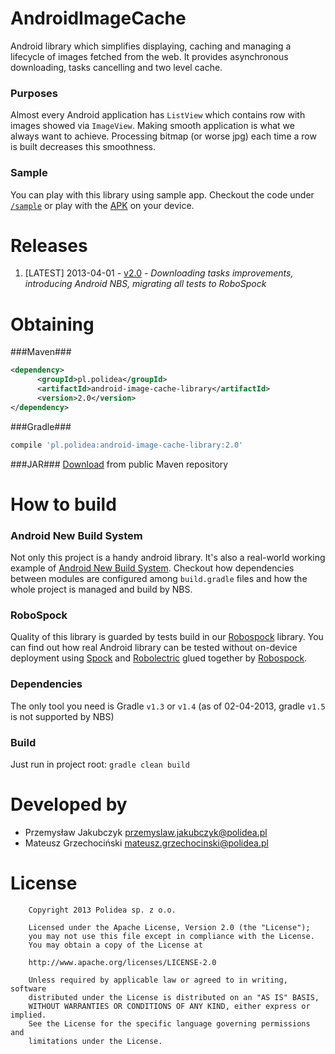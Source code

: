 AndroidImageCache
=================
Android library which simplifies displaying, caching and managing a lifecycle of images fetched from the web. It provides asynchronous downloading, tasks cancelling and two level cache.  
### Purposes ####
Almost every Android application has `ListView` which contains row with images showed via `ImageView`. Making smooth application is what we always want to achieve. Processing bitmap (or worse jpg) each time a row is built decreases this smoothness. 

### Sample ###
You can play with this library using sample app. Checkout the code under [`/sample`](https://github.com/Polidea/AndroidImageCache/tree/master/sample) or play with the [APK](https://github.com/Polidea/AndroidImageCache/blob/master/sample/android-image-cache-sample-2.0.apk) on your device.

Releases
========
1. \[LATEST\] 2013-04-01 - [v2.0](https://github.com/Polidea/AndroidImageCache/tree/v2.0) - _Downloading tasks improvements, introducing Android NBS, migrating all tests to RoboSpock_

Obtaining
=========
###Maven###
```xml
<dependency>
      <groupId>pl.polidea</groupId>
      <artifactId>android-image-cache-library</artifactId>
      <version>2.0</version>
</dependency>
```

###Gradle###
```groovy
compile 'pl.polidea:android-image-cache-library:2.0'
```

###JAR###
[Download](http://repo1.maven.org/maven2/pl/polidea/android-image-cache-library/2.0/android-image-cache-library-2.0.jar) from public Maven repository

How to build
============

### Android New Build System ###
Not only this project is a handy android library. It's also a real-world working example of [Android New Build System](http://tools.android.com/tech-docs/new-build-system). Checkout how dependencies between modules are configured among `build.gradle` files and how the whole project is managed and build by NBS.

### RoboSpock ###
Quality of this library is guarded by tests build in our [Robospock](https://github.com/Polidea/RoboSpock) library. You can find out how real Android library can be tested without on-device deployment using [Spock](https://code.google.com/p/spock/) and [Robolectric](http://pivotal.github.com/robolectric/) glued together by [Robospock](https://github.com/Polidea/RoboSpock).

### Dependencies ###
The only tool you need is Gradle `v1.3` or `v1.4` (as of 02-04-2013, gradle `v1.5` is not supported by NBS)

### Build ###
Just run in project root: `gradle clean build`

Developed by
============
* Przemysław Jakubczyk <przemyslaw.jakubczyk@polidea.pl>
* Mateusz Grzechociński <mateusz.grzechocinski@polidea.pl>

License
=======
        Copyright 2013 Polidea sp. z o.o.
      
        Licensed under the Apache License, Version 2.0 (the "License");
        you may not use this file except in compliance with the License.
        You may obtain a copy of the License at
        
        http://www.apache.org/licenses/LICENSE-2.0
      
        Unless required by applicable law or agreed to in writing, software
        distributed under the License is distributed on an "AS IS" BASIS,
        WITHOUT WARRANTIES OR CONDITIONS OF ANY KIND, either express or implied.
        See the License for the specific language governing permissions and
        limitations under the License.
